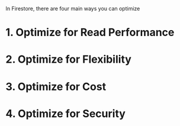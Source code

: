 In Firestore, there are four main ways you can optimize  


# 1. Optimize for Read Performance

# 2. Optimize for Flexibility

# 3. Optimize for Cost

# 4. Optimize for Security